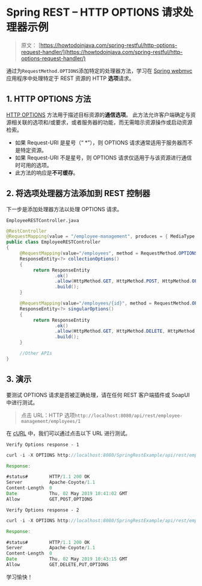 # Spring REST – HTTP OPTIONS 请求处理器示例

> 原文： [https://howtodoinjava.com/spring-restful/http-options-request-handler/](https://howtodoinjava.com/spring-restful/http-options-request-handler/)

通过为`RequestMethod.OPTIONS`添加特定的处理器方法，学习在 [Spring webmvc](https://howtodoinjava.com/spring-mvc-tutorial/) 应用程序中处理特定于 REST 资源的 HTTP **选项**请求。

## 1\. HTTP OPTIONS 方法

[HTTP OPTIONS](https://www.w3.org/Protocols/rfc2616/rfc2616-sec9.html#sec9.2) 方法用于描述目标资源的**通信选项**。 此方法允许客户端确定与资源相关联的选项和/或要求，或者服务器的功能，而无需暗示资源操作或启动资源检索。

*   如果 Request-URI 是星号（“ *”），则 OPTIONS 请求通常适用于服务器而不是特定资源。
*   如果 Request-URI 不是星号，则 OPTIONS 请求仅适用于与该资源进行通信时可用的选项。
*   此方法的响应是**不可缓存**。

## 2\. 将选项处理器方法添加到 REST 控制器

下一步是添加处理器方法以处理 OPTIONS 请求。

`EmployeeRESTController.java`

```java
@RestController
@RequestMapping(value = "/employee-management", produces = { MediaType.APPLICATION_JSON_VALUE })
public class EmployeeRESTController 
{
	 @RequestMapping(value="/employees", method = RequestMethod.OPTIONS)
	 ResponseEntity<?> collectionOptions() 
	 {
		  return ResponseEntity
				  .ok()
				  .allow(HttpMethod.GET, HttpMethod.POST, HttpMethod.OPTIONS)
		          .build();
	 }

	 @RequestMapping(value="/employees/{id}", method = RequestMethod.OPTIONS)
	 ResponseEntity<?> singularOptions() 
	 {
		  return ResponseEntity
				  .ok()
				  .allow(HttpMethod.GET, HttpMethod.DELETE, HttpMethod.PUT, HttpMethod.OPTIONS)
		          .build();
	 }

	 //Other APIs
}

```

## 3\. 演示

要测试 OPTIONS 请求是否被正确处理，请在任何 REST 客户端插件或 SoapUI 中进行测试。

> 点击 URL：HTTP 选项`http://localhost:8080/api/rest/employee-management/employees/1`

在 [cURL](https://howtodoinjava.com/for-fun-only/curl-in-windows/) 中，我们可以通过点击以下 URL 进行测试。

`Verify Options response - 1`

```java
curl -i -X OPTIONS http://localhost:8080/SpringRestExample/api/rest/employee-management/employees/

Response:

#status#		HTTP/1.1 200 OK
Server			Apache-Coyote/1.1
Content-Length	0
Date			Thu, 02 May 2019 10:41:02 GMT
Allow			GET,POST,OPTIONS

```

`Verify Options response - 2`

```java
curl -i -X OPTIONS http://localhost:8080/SpringRestExample/api/rest/employee-management/employees/1

Response:

#status#		HTTP/1.1 200 OK
Server			Apache-Coyote/1.1
Content-Length	0
Date			Thu, 02 May 2019 10:43:15 GMT
Allow			GET,DELETE,PUT,OPTIONS

```

学习愉快！